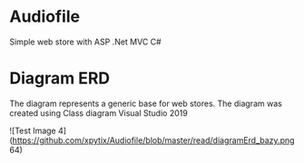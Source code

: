 # Audiofile
Simple web store with ASP .Net MVC C#


# Diagram ERD 
The diagram represents a generic base for web stores. The diagram was created using Class diagram Visual Studio 2019

![Test Image 4](https://github.com/xpytix/Audiofile/blob/master/read/diagramErd_bazy.png 64)
